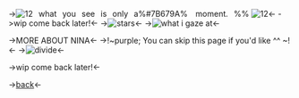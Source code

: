 ->![12](https://i.ibb.co/r2WfDH4/IMG-3951.gif)⠀what⠀you⠀see⠀is⠀only⠀a%#7B679A% ⠀moment.⠀%% ![12](https://i.ibb.co/r2WfDH4/IMG-3951.gif)<-
->wip come back later!<-
->![stars](https://gifs.crd.co/assets/images/gallery03/55363451_original.gif?v=ef433a6f)<-
->![what i gaze at](https://2winkpixellove.carrd.co/assets/images/gallery02/31060b30.gif?v=24e87d06)<-

->MORE ABOUT NINA<-
->!~purple; You can skip this page if you'd like ^^ ~!<-
->![divide](https://gifs.crd.co/assets/images/gallery09/9c5cfa84_original.gif?v=ef433a6f)<-

->wip come back later!<-

->[back](https://rentry.co/kuiperbelt)<-